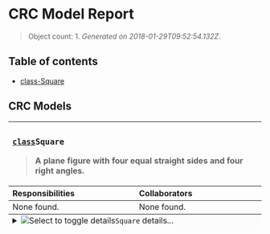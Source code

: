 # CRC Model Report

> Object count: 1. _Generated on 2018-01-29T09:52:54.132Z_.

## Table of contents

- [class-Square](#class-square)

## CRC Models

<a name="class-square"></a>
<table width="100%"><thead><tr valign="top" align="left"><th colspan="2"><h3><samp><a rel="noopener"
            href="https://developer.mozilla.org/en-US/docs/Web/JavaScript/Reference/Statements/class"
            title="The class declaration creates a new class with a given name using prototype-based inheritance.">class</a><code>Square</code></samp></h3><blockquote>A plane figure with four equal straight sides and four right angles.</blockquote></th></tr><tr valign="top" align="left"><th>Responsibilities</th><th>Collaborators</th></tr></thead><tbody><tr valign="top" align="left"><td width="50%">None found. </td><td width="50%"> None found. </td></tr></tbody><tfoot valign="top" align="left"><tr valign="top" align="left" width="100%"><td bgcolor="#fcfcfc" colspan="2"><details><summary><img src="icon-javascript-filled-25.png" alt="Select to toggle details" align="top" title="Select to toggle details"><code>Square</code> details...</summary><dl><dt><p><strong>Source code</strong></dt><dd><blockquote>

```js
const Polygon = require("./polygon");

/**
 * A plane figure with four equal straight sides and four right
 * angles.
 *
 * @property {number} area - The extent of a two-dimensional figure
 * or shape, or planar lamina, in the plane.
 * @property {string=Square} name - The geometric `object`'s name.
 * @extends Polygon
 */
class Square extends Polygon {
  /**
    * Call the parent class's constructor with lengths
    * provided for the Polygon's width and height.
    * @param {!number=0} length - The length of all sides.
    * @constructor
    */
  constructor(length = 0) {
    super(length, length)
    this.name = 'Square'
  }

  get area() {
    return this.height * this.width
  }

  set area(value) {
    this.height = this.width = Math.sqrt(value)
  }
}

module.exports = Square;

```

</blockquote></dd><dt><p><strong>References</strong></dt><dd><blockquote><strong>Square is referenced <em>n</em> times in <em>n<sub>1</sub></em> files.</strong><br><br><ol><li>TODO: reference one.</li><li>TODO: reference two.</li><li>TODO: reference one.</li></ol></blockquote></dd><dt><p><strong>Path</strong></dt><dd><blockquote>/Users/swindle/Projects/github/gregswindle/eslint-plugin-crc/tests/fixtures/crc/class-declaration/square.js</blockquote></dd></dl></details></td></tr></tfoot></table>

